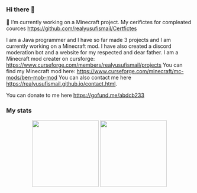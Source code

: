 ### Hi there 👋
 🔭 I’m currently working on a Minecraft project.
 My cerifictes for compleated cources https://github.com/realyusufismail/Certfictes
 
I am a Java programmer and I have so far made 3 projects and I am currently working on a Minecraft mod. I have also created a discord moderation bot and a website for my respected and dear father.
I am a Minecraft mod creater on cursforge: https://www.curseforge.com/members/realyusufismail/projects
You can find my Minecraft mod here: https://www.curseforge.com/minecraft/mc-mods/ben-mob-mod
You can also contact me here https://realyusufismail.github.io/contact.html.



You can donate to me here https://gofund.me/abdcb233



### My stats

<div align="center">
  <img height="180em" src="https://github-readme-stats.vercel.app/api?username=realyusufismail&count_private=true&show_icons=true&theme=dark" />
  <img height="180em" src="https://github-readme-stats.vercel.app/api/top-langs/?username=realyusufismail&count_private=true      &theme=dark&layout=compact&langs_count=6" />
</div>
